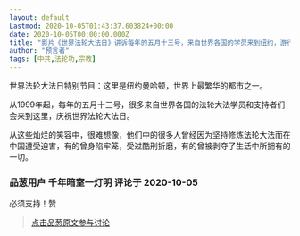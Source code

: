 ```yaml
---
layout: default
Lastmod: 2020-10-05T01:43:37.603824+00:00
date: 2020-10-05T00:00:00.000Z
title: "影片《世界法轮大法日》讲诉每年的五月十三号，来自世界各国的学员来到纽约，游行队伍横贯曼哈顿岛。"
author: "预言者"
tags: [中共,法轮功,宗教]
---
```


世界法轮大法日特别节目：这里是纽约曼哈顿，世界上最繁华的都市之一。  
  
从1999年起，每年的五月十三号，很多来自世界各国的法轮大法学员和支持者们会来到这里，庆祝世界法轮大法日。  
  
从这些灿烂的笑容中，很难想像，他们中的很多人曾经因为坚持修炼法轮大法而在中国遭受迫害，有的曾身陷牢笼，受过酷刑折磨，有的曾被剥夺了生活中所拥有的一切。

            
### 品葱用户 **千年暗室一灯明** 评论于 2020-10-05
        
必须支持！赞
        






> [点击品葱原文参与讨论](https://pincong.rocks/video/3125)

